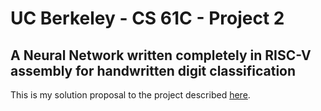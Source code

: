 # UC Berkeley - CS 61C - Project 2
## A Neural Network written completely in RISC-V assembly for handwritten digit classification
This is my solution proposal to the project described
[here](https://web.archive.org/web/20230123130441/https://inst.eecs.berkeley.edu/~cs61c/su20/projects/proj2/#task-32-matrix-multiplication).
